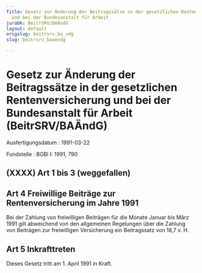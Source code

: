 ```yaml
---
Title: Gesetz zur Änderung der Beitragssätze in der gesetzlichen Rentenversicherung
  und bei der Bundesanstalt für Arbeit
jurabk: BeitrSRV/BAÄndG
layout: default
origslug: beitrsrv_ba_ndg
slug: beitrsrv_baaendg

---
```


# Gesetz zur Änderung der Beitragssätze in der gesetzlichen Rentenversicherung und bei der Bundesanstalt für Arbeit (BeitrSRV/BAÄndG)

Ausfertigungsdatum
:   1991-03-22

Fundstelle
:   BGBl I: 1991, 790



## (XXXX) Art 1 bis 3 (weggefallen)


## Art 4 Freiwillige Beiträge zur Rentenversicherung im Jahre 1991

Bei der Zahlung von freiwilligen Beiträgen für die Monate Januar bis März 1991 gilt abweichend von den allgemeinen Regelungen über die Zahlung von Beiträgen zur freiwilligen Versicherung ein Beitragssatz von 18,7 v. H.


## Art 5 Inkrafttreten

Dieses Gesetz tritt am 1. April 1991 in Kraft.

